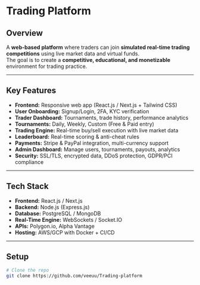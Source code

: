# Trading Platform

## Overview
A **web-based platform** where traders can join **simulated real-time trading competitions** using live market data and virtual funds.  
The goal is to create a **competitive, educational, and monetizable** environment for trading practice.

---

## Key Features
- **Frontend:** Responsive web app (React.js / Next.js + Tailwind CSS)  
- **User Onboarding:** Signup/Login, 2FA, KYC verification  
- **Trader Dashboard:** Tournaments, trade history, performance analytics  
- **Tournaments:** Daily, Weekly, Custom (Free & Paid entry)  
- **Trading Engine:** Real-time buy/sell execution with live market data  
- **Leaderboard:** Real-time scoring & anti-cheat rules  
- **Payments:** Stripe & PayPal integration, multi-currency support  
- **Admin Dashboard:** Manage users, tournaments, payouts, analytics  
- **Security:** SSL/TLS, encrypted data, DDoS protection, GDPR/PCI compliance  

---

## Tech Stack
- **Frontend:** React.js / Next.js  
- **Backend:** Node.js (Express.js)  
- **Database:** PostgreSQL / MongoDB  
- **Real-Time Engine:** WebSockets / Socket.IO  
- **APIs:** Polygon.io, Alpha Vantage  
- **Hosting:** AWS/GCP with Docker + CI/CD  

---

## Setup
```bash
# Clone the repo
git clone https://github.com/veeuu/Trading-platform 
